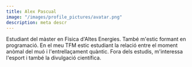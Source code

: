 ```yaml
---
title: Alex Pascual
image: "/images/profile_pictures/avatar.png"
description: meta descr
---
```


Estudiant del màster en Física d'Altes Energies. També m'estic formant en programació. En el meu TFM estic estudiant la relació entre el moment anòmal del muó i l'entrellaçament quàntic. Fora dels estudis, m'interessa l'esport i també la divulgació científica.
